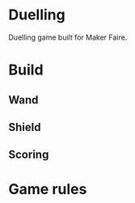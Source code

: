# Duelling
Duelling game built for Maker Faire.  

# Build
## Wand
## Shield
## Scoring 

# Game rules

